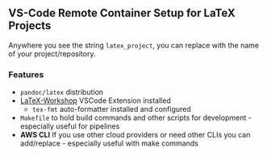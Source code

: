## VS-Code Remote Container Setup for LaTeX Projects

Anywhere you see the string `latex_project`, you can replace with the name of your project/repository.


### Features

* `pandoc/latex` distribution
* [LaTeX-Workshop](https://github.com/James-Yu/LaTeX-Workshop) VSCode Extension installed
  * `tex-fmt` auto-formatter installed and configured
* `Makefile` to hold build commands and other scripts for development - especially useful for pipelines
* **AWS CLI** If you use other cloud providers or need other CLIs you can add/replace - especially useful with make commands
